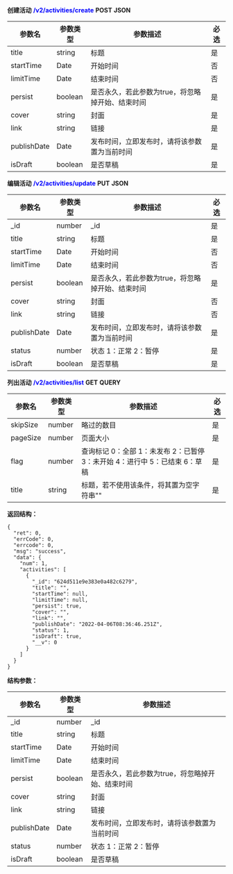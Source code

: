 **创建活动** <font color='blue'>**/v2/activities/create**</font>	**POST**	**JSON**

| 参数名      | 参数类型 | 参数描述                                         | 必选 |
| ----------- | -------- | ------------------------------------------------ | ---- |
| title       | string   | 标题                                             | 是   |
| startTime   | Date     | 开始时间                                         | 否   |
| limitTime   | Date     | 结束时间                                         | 否   |
| persist     | boolean  | 是否永久，若此参数为true，将忽略掉开始、结束时间 | 是   |
| cover       | string   | 封面                                             | 是   |
| link        | string   | 链接                                             | 是   |
| publishDate | Date     | 发布时间，立即发布时，请将该参数置为当前时间     | 是   |
| isDraft     | boolean  | 是否草稿                                         | 是   |



**编辑活动** <font color='blue'>**/v2/activities/update**</font>	**PUT**	**JSON**

| 参数名      | 参数类型 | 参数描述                                         | 必选 |
| ----------- | -------- | ------------------------------------------------ | ---- |
| _id         | number   | _id                                              | 是   |
| title       | string   | 标题                                             | 是   |
| startTime   | Date     | 开始时间                                         | 否   |
| limitTime   | Date     | 结束时间                                         | 否   |
| persist     | boolean  | 是否永久，若此参数为true，将忽略掉开始、结束时间 | 是   |
| cover       | string   | 封面                                             | 否   |
| link        | string   | 链接                                             | 否   |
| publishDate | Date     | 发布时间，立即发布时，请将该参数置为当前时间     | 是   |
| status      | number   | 状态 1：正常 2：暂停                             | 是   |
| isDraft     | boolean  | 是否草稿                                         | 是   |



**列出活动** <font color='blue'>**/v2/activities/list**</font>	**GET**	**QUERY**

| 参数名   | 参数类型 | 参数描述                                                     | 必选 |
| -------- | -------- | ------------------------------------------------------------ | ---- |
| skipSize | number   | 略过的数目                                                   | 是   |
| pageSize | number   | 页面大小                                                     | 是   |
| flag     | number   | 查询标记 0：全部 1：未发布 2：已暂停 3：未开始 4：进行中 5：已结束 6：草稿 | 是   |
| title    | string   | 标题，若不使用该条件，将其置为空字符串""                     | 是   |

**返回结构：**

```
{
  "ret": 0,
  "errCode": 0,
  "errcode": 0,
  "msg": "success",
  "data": {
    "num": 1,
    "activities": [
      {
        "_id": "624d511e9e383e0a482c6279",
        "title": "",
        "startTime": null,
        "limitTime": null,
        "persist": true,
        "cover": "",
        "link": "",
        "publishDate": "2022-04-06T08:36:46.251Z",
        "status": 1,
        "isDraft": true,
        "__v": 0
      }
    ]
  }
}
```

**结构参数：**

| 参数名      | 参数类型 | 参数描述                                         |
| ----------- | -------- | ------------------------------------------------ |
| _id         | number   | _id                                              |
| title       | string   | 标题                                             |
| startTime   | Date     | 开始时间                                         |
| limitTime   | Date     | 结束时间                                         |
| persist     | boolean  | 是否永久，若此参数为true，将忽略掉开始、结束时间 |
| cover       | string   | 封面                                             |
| link        | string   | 链接                                             |
| publishDate | Date     | 发布时间，立即发布时，请将该参数置为当前时间     |
| status      | number   | 状态 1：正常 2：暂停                             |
| isDraft     | boolean  | 是否草稿                                         |


